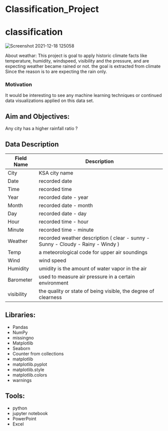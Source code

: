 # Classification_Project
# classification
![Screenshot 2021-12-18 125058](https://user-images.githubusercontent.com/93244403/146636904-cdd632e7-d672-4748-aa83-a83d14ff02bf.png)

About weathar:
This project is goal to apply historic climate facts like temperature, humidity, windspeed, visibility and the pressure, and are expecting weather became rained or not. the goal is extracted from climate Since the reason is to are expecting the rain only.

### Motivation
It would be interesting to see any machine learning techniques or continued data visualizations applied on this data set.

## Aim and Objectives:
Any city has a higher rainfall ratio ? 

## Data Description

| Field Name        | Description                                                                                                |
|-------------------|------------------------------------------------------------------------------------------------------------|
| City  | KSA city name   | 
| Date | recorded date   |
| Time  | recorded time   |
| Year | recorded date - year   |
| Month | recorded date - month   |
| Day | recorded date - day  |
| Hour | recorded time - hour                        |
| Minute | recorded time - minute |
| Weather | recorded weather description ( clear - sunny - Sunny - Cloudy - Rainy - Windy ) |
| Temp    | a meteorological code for upper air soundings |
| Wind    |wind speed |
| Humidity | umidity is the amount of water vapor in the air|
| Barometer  | used to measure air pressure in a certain environment |
| visibility  |  the quality or state of being visible, the degree of clearness |

## Libraries:

* Pandas
* NumPy
* missingno  
* Matplotlib
* Seaborn
* Counter from collections
* matplotlib
* matplotlib.pyplot
* matplotlib.style
* matplotlib.colors
* warnings

## Tools:

* python
* jupyter notebook
* PowerPoint
*  Excel

